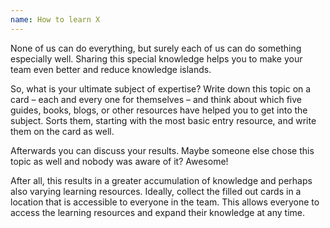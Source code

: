 ```yaml
---
name: How to learn X
---
```


None of us can do everything, but surely each of us can do something especially well.
Sharing this special knowledge helps you to make your team even better
and reduce knowledge islands.

So, what is your ultimate subject of expertise? Write down this topic on a card &ndash; each and every one for themselves &ndash; and think about which five guides, books, blogs, or other resources have helped you to get into the subject. Sorts them, starting with the most basic entry resource, and  write them on the card as well.

Afterwards you can discuss your results. Maybe someone else chose this topic as well and nobody was aware of it?  Awesome! 

After all, this results in a greater accumulation of knowledge and perhaps also varying learning resources.
Ideally, collect the filled out cards in a location that is accessible to everyone in the team.
This allows everyone to access the learning resources and expand their knowledge at any time.